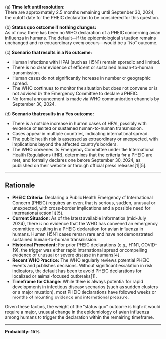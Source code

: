 (a) **Time left until resolution:**  
There are approximately 2.5 months remaining until September 30, 2024, the cutoff date for the PHEIC declaration to be considered for this question.

(b) **Status quo outcome if nothing changes:**  
As of now, there has been no WHO declaration of a PHEIC concerning avian influenza in humans. The default—if the epidemiological situation remains unchanged and no extraordinary event occurs—would be a “No” outcome.

(c) **Scenario that results in a No outcome:**  
- Human infections with HPAI (such as H5N1) remain sporadic and limited.
- There is no clear evidence of efficient or sustained human-to-human transmission.
- Human cases do not significantly increase in number or geographic spread.
- The WHO continues to monitor the situation but does not convene or is not advised by the Emergency Committee to declare a PHEIC.
- No formal announcement is made via WHO communication channels by September 30, 2024.

(d) **Scenario that results in a Yes outcome:**  
- There is a notable increase in human cases of HPAI, possibly with evidence of limited or sustained human-to-human transmission.
- Cases appear in multiple countries, indicating international spread.
- The public health risk is assessed as extraordinary or unexpected, with implications beyond the affected country’s borders.
- The WHO convenes its Emergency Committee under the International Health Regulations (IHR), determines that the criteria for a PHEIC are met, and formally declares one before September 30, 2024, as published on their website or through official press releases[1][5].

---

## Rationale

- **PHEIC Criteria:** Declaring a Public Health Emergency of International Concern (PHEIC) requires an event that is serious, sudden, unusual or unexpected, with cross-border implications and a possible need for international action[1][5].
- **Current Situation:** As of the latest available information (mid-July 2024), there is no evidence that the WHO has convened an emergency committee resulting in a PHEIC declaration for avian influenza in humans. Human H5N1 cases remain rare and have not demonstrated sustained human-to-human transmission.
- **Historical Precedent:** For prior PHEIC declarations (e.g., H1N1, COVID-19), the trigger was either rapid international spread or compelling evidence of unusual or severe disease in humans[4].
- **Recent WHO Practice:** The WHO regularly reviews potential PHEIC events and publishes decisions. Without significant escalation in risk indicators, the default has been to avoid PHEIC declarations for localized or animal-focused outbreaks[1].
- **Timeframe for Change:** While there is always potential for rapid developments in infectious disease scenarios (such as sudden clusters or a major mutation), most PHEIC declarations have followed weeks or months of mounting evidence and international pressure.

Given these factors, the weight of the “status quo” outcome is high: it would require a major, unusual change in the epidemiology of avian influenza among humans to trigger the declaration within the remaining timeframe.

---

**Probability: 15%**